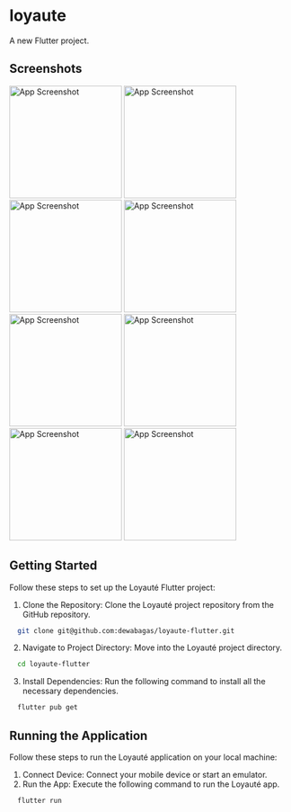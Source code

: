 # loyaute

A new Flutter project.

## Screenshots

<img src="https://snipboard.io/etYyfh.jpg" alt="App Screenshot" width="200"/> <img src="https://snipboard.io/4jXfmT.jpg" alt="App Screenshot" width="200"/> <img src="https://snipboard.io/NmgMZ0.jpg" alt="App Screenshot" width="200"/> <img src="https://snipboard.io/SM7OP2.jpg" alt="App Screenshot" width="200"/> <img src="https://snipboard.io/EIqlbW.jpg" alt="App Screenshot" width="200"/> <img src="https://snipboard.io/ZmDlaj.jpg" alt="App Screenshot" width="200"/> <img src="https://snipboard.io/zybuqj.jpg" alt="App Screenshot" width="200"/> <img src="https://snipboard.io/FHTOim.jpg" alt="App Screenshot" width="200"/> 


## Getting Started

Follow these steps to set up the Loyauté Flutter project:

1. Clone the Repository: Clone the Loyauté project repository from the GitHub repository.

```bash
  git clone git@github.com:dewabagas/loyaute-flutter.git
```
2. Navigate to Project Directory: Move into the Loyauté project directory.    

```bash
  cd loyaute-flutter
```
3. Install Dependencies: Run the following command to install all the necessary dependencies.
```bash
  flutter pub get
```
## Running the Application

Follow these steps to run the Loyauté application on your local machine:

1. Connect Device: Connect your mobile device or start an emulator.
2. Run the App: Execute the following command to run the Loyauté app.
```bash
  flutter run
```

